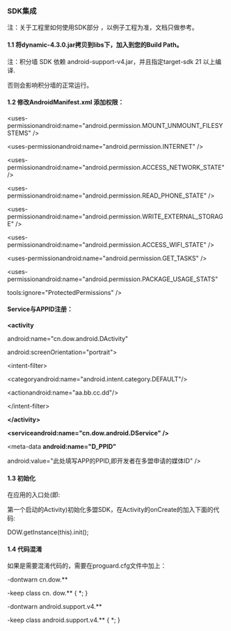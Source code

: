 ### SDK集成

注：关于工程里如何使用SDK部分 ，以例子工程为准，文档只做参考。

#### 1.1 将dynamic-4.3.0.jar拷贝到libs下，加入到您的Build Path。

注：积分墙 SDK 依赖 android-support-v4.jar，并且指定target-sdk 21 以上编译.

否则会影响积分墙的正常运行。

#### 1.2 修改AndroidManifest.xml 添加权限：

&lt;uses-permissionandroid:name="android.permission.MOUNT\_UNMOUNT\_FILESYSTEMS" /&gt;

&lt;uses-permissionandroid:name="android.permission.INTERNET" /&gt;

&lt;uses-permissionandroid:name="android.permission.ACCESS\_NETWORK\_STATE" /&gt;

&lt;uses-permissionandroid:name="android.permission.READ\_PHONE\_STATE" /&gt;

&lt;uses-permissionandroid:name="android.permission.WRITE\_EXTERNAL\_STORAGE" /&gt;

&lt;uses-permissionandroid:name="android.permission.ACCESS\_WIFI\_STATE" /&gt;

&lt;uses-permissionandroid:name="android.permission.GET\_TASKS" /&gt;

&lt;uses-permissionandroid:name="android.permission.PACKAGE\_USAGE\_STATS"

tools:ignore="ProtectedPermissions" /&gt;

#### **Service与APPID注册：**

**&lt;activity**

android:name="cn.dow.android.DActivity"

android:screenOrientation="portrait"&gt;

&lt;intent-filter&gt;

&lt;categoryandroid:name="android.intent.category.DEFAULT"/&gt;

&lt;actionandroid:name="aa.bb.cc.dd"/&gt;

&lt;/intent-filter&gt;

**&lt;/activity&gt;**

**&lt;serviceandroid:name="cn.dow.android.DService" /&gt;**

&lt;meta-data **android:name="D\_PPID"**

android:value="此处填写APP的PPID,即开发者在多盟申请的媒体ID" /&gt;

#### 1.3 初始化

在应用的入口处\(即:

第一个启动的Activity\)初始化多盟SDK，在Activity的onCreate的加入下面的代码:

DOW.getInstance\(this\).init\(\);

#### 1.4 代码混淆

如果是需要混淆代码的，需要在proguard.cfg文件中加上：

-dontwarn cn.dow.\*\*

-keep class cn. dow.\*\* { \*; }

-dontwarn android.support.v4.\*\*

-keep class android.support.v4.\*\* { \*; }

